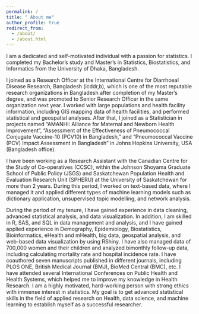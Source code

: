 ```yaml
---
permalink: /
title: " About me"
author_profile: true
redirect_from: 
  - /about/
  - /about.html
---
```


I am a dedicated and self-motivated individual with a passion for
statistics. I completed my Bachelor’s study and Master’s in Statistics,
Biostatistics, and Informatics from the University of Dhaka, Bangladesh.

I joined as a Research Officer at the International Centre for
Diarrhoeal Disease Research, Bangladesh (icddr,b), which is one of the
most reputable research organizations in Bangladesh after completion of
my Master’s degree, and was promoted to Senior Research Officer in the
same organization next year. I worked with large populations and health
facility information, including GIS mapping data of health facilities,
and performed statistical and geospatial analyses. After that, I joined
as a Statistician in projects named “AMANHI: Alliance for Maternal and
Newborn Health Improvement”, “Assessment of the Effectiveness of
Pneumococcal Conjugate Vaccine-10 (PCV10) in Bangladesh,” and
“Pneumococcal Vaccine (PCV) Impact Assessment in Bangladesh” in Johns
Hopkins University, USA (Bangladesh office).

I have been working as a Research Assistant with the Canadian Centre for
the Study of Co-operatives (CCSC), within the Johnson Shoyama Graduate
School of Public Policy (JSGS) and Saskatchewan Population Health and
Evaluation Research Unit (SPHERU) at the University of Saskatchewan for
more than 2 years. During this period, I worked on text-based data,
where I managed it and applied different types of machine learning
models such as dictionary application, unsupervised topic modelling, and
network analysis.

During the period of my tenure, I have gained experience in data
cleaning, advanced statistical analysis, and data visualization. In
addition, I am skilled in R, SAS, and SQL in data management and
analysis, and I have gained applied experience in Demography,
Epidemiology, Biostatistics, Bioinformatics, eHealth and mHealth, big
data, geospatial analysis, and web-based data visualization by using
RShiny. I have also managed data of 700,000 women and their children and
analyzed bimonthly follow-up data, including calculating mortality rate
and hospital incidence rate. I have coauthored seven manuscripts
published in different journals, including PLOS ONE, British Medical
Journal (BMJ), BioMed Central (BMC), etc. I have attended several
International Conferences on Public Health and Health Systems, which
helped me to improve my knowledge in Health Research. I am a highly
motivated, hard-working person with strong ethics with immense interest
in statistics. My goal is to get advanced statistical skills in the
field of applied research on Health, data science, and machine learning
to establish myself as a successful researcher.
